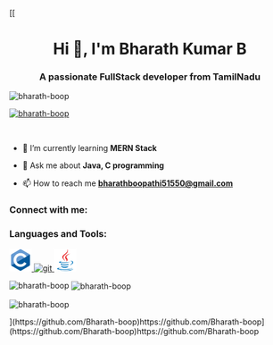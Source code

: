 [[<h1 align="center">Hi 👋, I'm Bharath Kumar B</h1>
<h3 align="center">A passionate FullStack developer from TamilNadu</h3>

<p align="left"> <img src="https://komarev.com/ghpvc/?username=bharath-boop&label=Profile%20views&color=0e75b6&style=flat" alt="bharath-boop" /> </p>

<p align="left"> <a href="https://github.com/ryo-ma/github-profile-trophy"><img src="https://github-profile-trophy.vercel.app/?username=bharath-boop" alt="bharath-boop" /></a> </p>

<p align="left"> <a href="https://twitter.com/" target="blank"><img src="https://img.shields.io/twitter/follow/?logo=twitter&style=for-the-badge" alt="" /></a> </p>

- 🌱 I’m currently learning **MERN Stack**

- 💬 Ask me about **Java, C programming**

- 📫 How to reach me **bharathboopathi51550@gmail.com**

<h3 align="left">Connect with me:</h3>
<p align="left">
</p>

<h3 align="left">Languages and Tools:</h3>
<p align="left"> <a href="https://www.cprogramming.com/" target="_blank" rel="noreferrer"> <img src="https://raw.githubusercontent.com/devicons/devicon/master/icons/c/c-original.svg" alt="c" width="40" height="40"/> </a> <a href="https://git-scm.com/" target="_blank" rel="noreferrer"> <img src="https://www.vectorlogo.zone/logos/git-scm/git-scm-icon.svg" alt="git" width="40" height="40"/> </a> <a href="https://www.java.com" target="_blank" rel="noreferrer"> <img src="https://raw.githubusercontent.com/devicons/devicon/master/icons/java/java-original.svg" alt="java" width="40" height="40"/> </a> </p>

<p><img align="left" src="https://github-readme-stats.vercel.app/api/top-langs?username=bharath-boop&show_icons=true&locale=en&layout=compact" alt="bharath-boop" /></p>

<p>&nbsp;<img align="center" src="https://github-readme-stats.vercel.app/api?username=bharath-boop&show_icons=true&locale=en" alt="bharath-boop" /></p>

<p><img align="center" src="https://github-readme-streak-stats.herokuapp.com/?user=bharath-boop&" alt="bharath-boop" /></p>
](https://github.com/Bharath-boop)https://github.com/Bharath-boop](https://github.com/Bharath-boop)https://github.com/Bharath-boop
